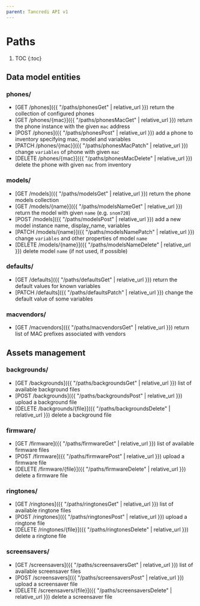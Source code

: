 ```yaml
---
parent: Tancredi API v1
---
```


# Paths

1. TOC
{:toc}

## Data model entities

### phones/

* [GET /phones]({{ "/paths/phonesGet" | relative_url }}) return the collection of configured phones
* [GET /phones/{mac}]({{ "/paths/phonesMacGet" | relative_url }}) return the phone instance with the given `mac` address
* [POST /phones]({{ "/paths/phonesPost" | relative_url }}) add a phone to inventory specifying mac, model and variables
* [PATCH /phones/{mac}]({{ "/paths/phonesMacPatch" | relative_url }}) change `variables` of phone with given `mac`
* [DELETE /phones/{mac}]({{ "/paths/phonesMacDelete" | relative_url }}) delete the phone with given `mac` from inventory

### models/

* [GET /models]({{ "/paths/modelsGet" | relative_url }}) return the phone models collection
* [GET /models/{name}]({{ "/paths/modelsNameGet" | relative_url }}) return the model with given `name` (e.g. `snom720`)
* [POST /models]({{ "/paths/modelsPost" | relative_url }}) add a new model instance name, display_name, variables
* [PATCH /models/{name}]({{ "/paths/modelsNamePatch" | relative_url }}) change `variables` and other properties of model `name`
* [DELETE /models/{name}]({{ "/paths/modelsNameDelete" | relative_url }}) delete model `name` (if not used, if possible)

### defaults/

* [GET /defaults]({{ "/paths/defaultsGet" | relative_url }}) return the default values for known variables
* [PATCH /defaults]({{ "/paths/defaultsPatch" | relative_url }}) change the default value of some variables

### macvendors/

* [GET /macvendors]({{ "/paths/macvendorsGet" | relative_url }}) return list of MAC prefixes associated with vendors

## Assets management

### backgrounds/

* [GET /backgrounds]({{ "/paths/backgroundsGet" | relative_url }}) list of available background files
* [POST /backgrounds]({{ "/paths/backgroundsPost" | relative_url }}) upload a background file
* [DELETE /backgrounds/{file}]({{ "/paths/backgroundsDelete" | relative_url }}) delete a background file

### firmware/

* [GET /firmware]({{ "/paths/firmwareGet" | relative_url }}) list of available firmware files
* [POST /firmware]({{ "/paths/firmwarePost" | relative_url }}) upload a firmware file
* [DELETE /firmware/{file}]({{ "/paths/firmwareDelete" | relative_url }}) delete a firmware file

### ringtones/

* [GET /ringtones]({{ "/paths/ringtonesGet" | relative_url }}) list of available ringtone files
* [POST /ringtones]({{ "/paths/ringtonesPost" | relative_url }}) upload a ringtone file
* [DELETE /ringtones/{file}]({{ "/paths/ringtonesDelete" | relative_url }}) delete a ringtone file

### screensavers/

* [GET /screensavers]({{ "/paths/screensaversGet" | relative_url }}) list of available screensaver files
* [POST /screensavers]({{ "/paths/screensaversPost" | relative_url }}) upload a screensaver file
* [DELETE /screensavers/{file}]({{ "/paths/screensaversDelete" | relative_url }}) delete a screensaver file
